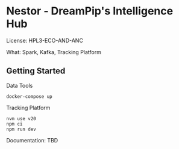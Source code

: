 # Nestor - DreamPip's Intelligence Hub
License: HPL3-ECO-AND-ANC

What: Spark, Kafka, Tracking Platform

## Getting Started
Data Tools
```
docker-compose up
```

Tracking Platform
```
nvm use v20
npm ci
npm run dev
```

Documentation: TBD
